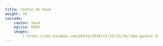 ```yaml
---
title: Canton de Vaud
weight: 70
cascade:
    canton: Vaud
    eglise: EERV
    images:
        - https://cdn.pixabay.com/photo/2018/11/15/23/34/lake-geneva-3818424_960_720.jpg
---
```


